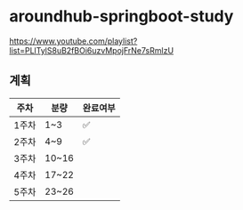 # aroundhub-springboot-study
https://www.youtube.com/playlist?list=PLlTylS8uB2fBOi6uzvMpojFrNe7sRmlzU
## 계획
|주차|분량|완료여부|
|----------|-----|-|
|1주차|1~3|✅|
|2주차|4~9|✅|
|3주차|10~16| |
|4주차|17~22| |
|5주차|23~26| |
